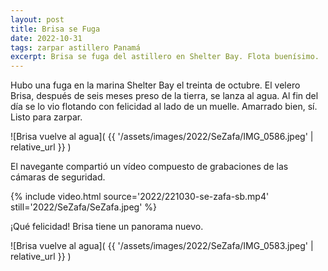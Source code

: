 ```yaml
---
layout: post
title: Brisa se Fuga
date: 2022-10-31
tags: zarpar astillero Panamá
excerpt: Brisa se fuga del astillero en Shelter Bay. Flota buenísimo.
---
```


Hubo una fuga en la marina Shelter Bay el treinta de octubre. El velero
Brisa, después de seis meses preso de la tierra, se lanza al agua. Al fin
del día se lo vio flotando con felicidad al lado de un muelle. Amarrado
bien, sí. Listo para zarpar.

![Brisa vuelve al agua](
  {{ '/assets/images/2022/SeZafa/IMG_0586.jpeg' | relative_url }}
)

El navegante compartió un vídeo compuesto de grabaciones de las cámaras de
seguridad.

{% include video.html
  source='2022/221030-se-zafa-sb.mp4'
  still='2022/SeZafa/SeZafa.jpeg'
%}

¡Qué felicidad! Brisa tiene un panorama nuevo.

![Brisa vuelve al agua](
  {{ '/assets/images/2022/SeZafa/IMG_0583.jpeg' | relative_url }}
)
